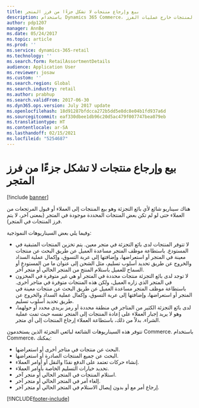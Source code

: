 ```yaml
---
title: بيع وإرجاع منتجات لا تشكل جزءًا من فرز المتجر
description: باستخدام Dynamics 365 Commerce، بيع وإرجاع المنتجات خارج عمليات الفرز.
author: pdp1207
manager: AnnBe
ms.date: 05/24/2017
ms.topic: article
ms.prod: ''
ms.service: dynamics-365-retail
ms.technology: ''
ms.search.form: RetailAssortmentDetails
audience: Application User
ms.reviewer: josaw
ms.custom: ''
ms.search.region: Global
ms.search.industry: retail
ms.author: prabhup
ms.search.validFrom: 2017-06-30
ms.dyn365.ops.version: July 2017 update
ms.openlocfilehash: 18d91287bfdcca272b5dd5e8dc8e04b1fd937a6d
ms.sourcegitcommit: eaf330dbee1db96c20d5ac479f007747bea079eb
ms.translationtype: HT
ms.contentlocale: ar-SA
ms.lasthandoff: 02/15/2021
ms.locfileid: "5254687"
---
```

# <a name="sell-and-return-products-that-arent-part-of-a-stores-assortment"></a>بيع وإرجاع منتجات لا تشكل جزءًا من فرز المتجر

[!include [banner](includes/banner.md)]

هناك سيناريو شائع لأي بائع التجزئة وهو بيع المنتجات إلى العملاء أو قبول المرتجعات من العملاء حتى لو لم تكن بعض المنتجات المحددة موجودة في المتجر (بمعنى آخر، لا يتم فرز المنتجات في المتجر).

وفيما يلي بعض السيناريوهات النموذجية:

+ لا تتوفر المنتجات لدى بائع التجزئة في متجر معين. يتم تخزين المنتجات المتبقية في المستودع. باستطاعة موظف المتجر مساعدة العميل عن طريق البحث عن منتجات معينة في المتجر أو استعراضها، وإضافتها إلى عربة التسوق، وإكمال عملية السداد والخروج عن طريق تحديد أسلوب تسليم، مثل الشحن إلى عنوان ما من المستودع أو السماح للعميل باستلام المنتج من المتجر الحالي أو متجر آخر.
+ لا توجد لدى بائع التجزئة منتجات محددة في المتجر أو هي غير متوفرة في المخزون في المتجر الذي زاره العميل، ولكن هذه المنتجات متوفرة في متاجر أخرى. باستطاعة موظف المتجر مساعدة العميل عن طريق البحث عن منتجات معينة في المتجر أو استعراضها، وإضافتها إلى عربة التسوق، وإكمال عملية السداد والخروج عن طريق تحديد أسلوب تسليم.
+ لدى بائع التجزئة الكثير من المتاجر في منطقة محددة أو رمز بريدي محدد أو حولهما، وهو لا يريد إجبار العملاء على إعادة المنتجات إلى المتجر نفسه حيث تمت عملية الشراء. بدلاً من ذلك، باستطاعة العملاء إرجاع المنتجات إلى أي متجر.

تتوفر هذه السيناريوهات الشائعة لبائعي التجزئة الذين يستخدمون Commerce. باستخدام Commerce، يمكنك:

+ البحث عن منتجات في متاجر أخرى أو استعراضها.
+ البحث عن جميع المنتجات الصادرة أو استعراضها.
+ إنشاء حركات تعتمد على الدفع نقدًا والنقل أو أوامر العملاء.
+ تحديد خيارات التسليم الخاصة بأوامر العملاء.
+ استلام المنتجات في المتجر الحالي أو متجر آخر.
+ إلغاء أمر في المتجر الحالي أو متجر آخر.
+ إرجاع أمر مع أو بدون إيصال الاستلام في المتجر الحالي أو متجر آخر.


[!INCLUDE[footer-include](../includes/footer-banner.md)]